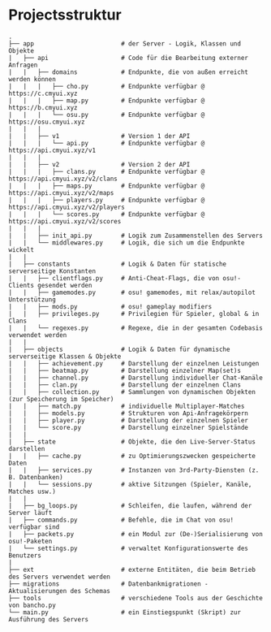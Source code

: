# Projectsstruktur

    .
    ├── app                        # der Server - Logik, Klassen und Objekte
    |   ├── api                    # Code für die Bearbeitung externer Anfragen
    |   |   ├── domains            # Endpunkte, die von außen erreicht werden können
    |   |   |   ├── cho.py         # Endpunkte verfügbar @ https://c.cmyui.xyz
    |   |   |   ├── map.py         # Endpunkte verfügbar @ https://b.cmyui.xyz
    |   |   |   └── osu.py         # Endpunkte verfügbar @ https://osu.cmyui.xyz
    |   |   |
    |   |   ├── v1                 # Version 1 der API
    |   |   |   └── api.py         # Endpunkte verfügbar @ https://api.cmyui.xyz/v1
    |   |   |
    |   |   ├── v2                 # Version 2 der API
    |   |   |   ├── clans.py       # Endpunkte verfügbar @ https://api.cmyui.xyz/v2/clans
    |   |   |   ├── maps.py        # Endpunkte verfügbar @ https://api.cmyui.xyz/v2/maps
    |   |   |   ├── players.py     # Endpunkte verfügbar @ https://api.cmyui.xyz/v2/players
    |   |   |   └── scores.py      # Endpunkte verfügbar @ https://api.cmyui.xyz/v2/scores
    |   |   |
    |   |   ├── init_api.py        # Logik zum Zusammenstellen des Servers
    |   |   └── middlewares.py     # Logik, die sich um die Endpunkte wickelt
    |   |
    |   ├── constants              # Logik & Daten für statische serverseitige Konstanten
    |   |   ├── clientflags.py     # Anti-Cheat-Flags, die von osu!-Clients gesendet werden
    |   |   ├── gamemodes.py       # osu! gamemodes, mit relax/autopilot Unterstützung
    |   |   ├── mods.py            # osu! gameplay modifiers
    |   |   ├── privileges.py      # Privilegien für Spieler, global & in Clans
    |   |   └── regexes.py         # Regexe, die in der gesamten Codebasis verwendet werden
    |   |
    |   ├── objects                # Logik & Daten für dynamische serverseitige Klassen & Objekte
    |   |   ├── achievement.py     # Darstellung der einzelnen Leistungen
    |   |   ├── beatmap.py         # Darstellung einzelner Map(set)s
    |   |   ├── channel.py         # Darstellung individueller Chat-Kanäle
    |   |   ├── clan.py            # Darstellung der einzelnen Clans
    |   |   ├── collection.py      # Sammlungen von dynamischen Objekten (zur Speicherung im Speicher)
    |   |   ├── match.py           # individuelle Multiplayer-Matches
    |   |   ├── models.py          # Strukturen von Api-Anfragekörpern
    |   |   ├── player.py          # Darstellung der einzelnen Spieler
    |   |   └── score.py           # Darstellung einzelner Spielstände
    |   |
    |   ├── state                  # Objekte, die den Live-Server-Status darstellen
    |   |   ├── cache.py           # zu Optimierungszwecken gespeicherte Daten
    |   |   ├── services.py        # Instanzen von 3rd-Party-Diensten (z. B. Datenbanken)
    |   |   └── sessions.py        # aktive Sitzungen (Spieler, Kanäle, Matches usw.)
    |   |
    |   ├── bg_loops.py            # Schleifen, die laufen, während der Server läuft
    |   ├── commands.py            # Befehle, die im Chat von osu! verfügbar sind
    |   ├── packets.py             # ein Modul zur (De-)Serialisierung von osu!-Paketen
    |   └── settings.py            # verwaltet Konfigurationswerte des Benutzers
    |
    ├── ext                        # externe Entitäten, die beim Betrieb des Servers verwendet werden
    ├── migrations                 # Datenbankmigrationen - Aktualisierungen des Schemas
    ├── tools                      # verschiedene Tools aus der Geschichte von bancho.py
    └── main.py                    # ein Einstiegspunkt (Skript) zur Ausführung des Servers
